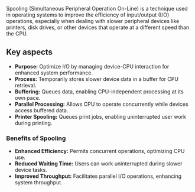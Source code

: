 Spooling (Simultaneous Peripheral Operation On-Line) is a technique used in operating systems to improve the efficiency of input/output (I/O) operations, especially when dealing with slower peripheral devices like printers, disk drives, or other devices that operate at a different speed than the CPU.

## Key aspects
- **Purpose:** Optimize I/O by managing device-CPU interaction for enhanced system performance.
- **Process:** Temporarily stores slower device data in a buffer for CPU retrieval.
- **Buffering:** Queues data, enabling CPU-independent processing at its own pace.
- **Parallel Processing:** Allows CPU to operate concurrently while devices access buffered data.
- **Printer Spooling:** Queues print jobs, enabling uninterrupted user work during printing.

### Benefits of Spooling
- **Enhanced Efficiency:** Permits concurrent operations, optimizing CPU use.
- **Reduced Waiting Time:** Users can work uninterrupted during slower device tasks.
- **Improved Throughput:** Facilitates parallel I/O operations, enhancing system throughput.